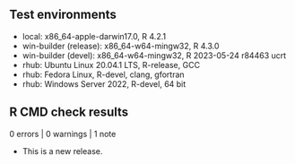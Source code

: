 ## Test environments

* local: x86_64-apple-darwin17.0, R 4.2.1
* win-builder (release): x86_64-w64-mingw32, R 4.3.0
* win-builder (devel): x86_64-w64-mingw32, R 2023-05-24 r84463 ucrt
* rhub: Ubuntu Linux 20.04.1 LTS, R-release, GCC
* rhub: Fedora Linux, R-devel, clang, gfortran
* rhub: Windows Server 2022, R-devel, 64 bit

## R CMD check results

0 errors | 0 warnings | 1 note

* This is a new release.


